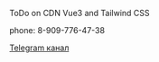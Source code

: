 ToDo on CDN Vue3 and Tailwind CSS

phone: 8-909-776-47-38

[Telegram канал](https://t.me/sadbatyaa)
